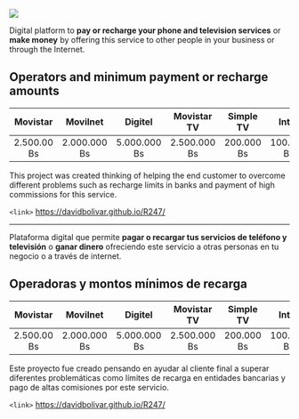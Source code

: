 [![](https://www.recargas247.net/img/Logo_original.svg)](https://www.recargas247.net)

Digital platform to **pay or recharge your phone and television services** or **make money** by offering this service to other people in your business or through the Internet.

## Operators and minimum payment or recharge amounts

|  Movistar   |   Movilnet   |   Digitel    | Movistar TV  | Simple TV  |   Inter    |
| :---------: | :----------: | :----------: | :----------: | :--------: | :--------: |
| 2.500.00 Bs | 2.000.000 Bs | 5.000.000 Bs | 2.500.000 Bs | 200.000 Bs | 100.000 Bs |

This project was created thinking of helping the end customer to overcome different problems such as recharge limits in banks and payment of high commissions for this service.

`<link>` <https://davidbolivar.github.io/R247/>

---

Plataforma digital que permite **pagar o recargar tus servicios de teléfono y televisión** o **ganar dinero** ofreciendo este servicio a otras personas en tu negocio o a través de internet.

## Operadoras y montos mínimos de recarga

|  Movistar   |   Movilnet   |   Digitel    | Movistar TV  | Simple TV  |   Inter    |
| :---------: | :----------: | :----------: | :----------: | :--------: | :--------: |
| 2.500.00 Bs | 2.000.000 Bs | 5.000.000 Bs | 2.500.000 Bs | 200.000 Bs | 100.000 Bs |

Este proyecto fue creado pensando en ayudar al cliente final a superar diferentes problemáticas como límites de recarga en entidades bancarias y pago de altas comisiones por este servicio.

`<link>` <https://davidbolivar.github.io/R247/>
